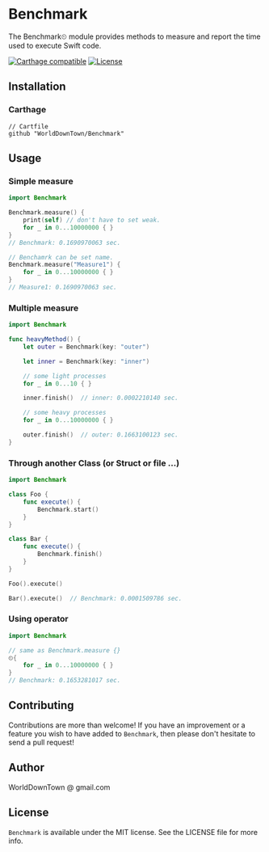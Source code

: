 # Benchmark
The Benchmark⏲ module provides methods to measure and report the time used to execute Swift code.

[![Carthage compatible](https://img.shields.io/badge/Carthage-compatible-4BC51D.svg?style=flat)](https://github.com/Carthage/Carthage)
[![License](http://img.shields.io/:license-mit-blue.svg)](http://doge.mit-license.org)

## Installation
### Carthage

```
// Cartfile
github "WorldDownTown/Benchmark"
```

## Usage
### Simple measure

```swift
import Benchmark

Benchmark.measure() {
    print(self) // don't have to set weak.
    for _ in 0...10000000 { }
}
// Benchmark: 0.1690970063 sec.

// Benchamrk can be set name.
Benchmark.measure("Measure1") {
    for _ in 0...10000000 { }
}
// Measure1: 0.1690970063 sec.
```

### Multiple measure

```swift
import Benchmark

func heavyMethod() {
    let outer = Benchmark(key: "outer")

    let inner = Benchmark(key: "inner")

    // some light processes
    for _ in 0...10 { }

    inner.finish()  // inner: 0.0002210140 sec.

    // some heavy processes
    for _ in 0...10000000 { }

    outer.finish()  // outer: 0.1663100123 sec.
}
```

### Through another Class (or Struct or file ...)

```swift
import Benchmark

class Foo {
    func execute() {
        Benchmark.start()
    }
}

class Bar {
    func execute() {
        Benchmark.finish()
    }
}

Foo().execute()

Bar().execute()  // Benchmark: 0.0001509786 sec.
```

### Using operator

```swift
import Benchmark

// same as Benchmark.measure {}
⏲{
    for _ in 0...10000000 { }
}
// Benchmark: 0.1653281017 sec.
```

## Contributing
Contributions are more than welcome! If you have an improvement or a feature you wish to have added to `Benchmark`, then please don't hesitate to send a pull request!

## Author
WorldDownTown @ gmail.com

## License
`Benchmark` is available under the MIT license. See the LICENSE file for more info.

